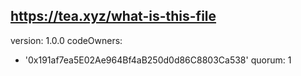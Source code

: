  https://tea.xyz/what-is-this-file
---
version: 1.0.0
codeOwners:
  - '0x191af7ea5E02Ae964Bf4aB250d0d86C8803Ca538'
quorum: 1
 
